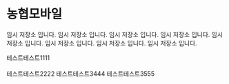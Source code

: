 # 농협모바일

임시 저장소 입니다.
임시 저장소 입니다.
임시 저장소 입니다.
임시 저장소 입니다.
임시 저장소 입니다.
임시 저장소 입니다.
임시 저장소 입니다.
임시 저장소 입니다.

테스트테스트1111<br>	
테스트테스트2222
테스트테스트3444
테스트테스트3555